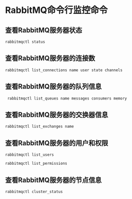 # RabbitMQ命令行监控命令

## 查看RabbitMQ服务器状态

```shell
rabbitmqctl status
```

## 查看RabbitMQ服务器的连接数

```shell
rabbitmqctl list_connections name user state channels
```

## 查看RabbitMQ服务器的队列信息

```shell
 rabbitmqctl list_queues name messages consumers memory   
```

## 查看RabbitMQ服务器的交换器信息

```shell
rabbitmqctl list_exchanges name    
```

## 查看RabbitMQ服务器的用户和权限

```shell
rabbitmqctl list_users

rabbitmqctl list_permissions    
```

## 查看RabbitMQ服务器的节点信息

```shell
rabbitmqctl cluster_status    
```